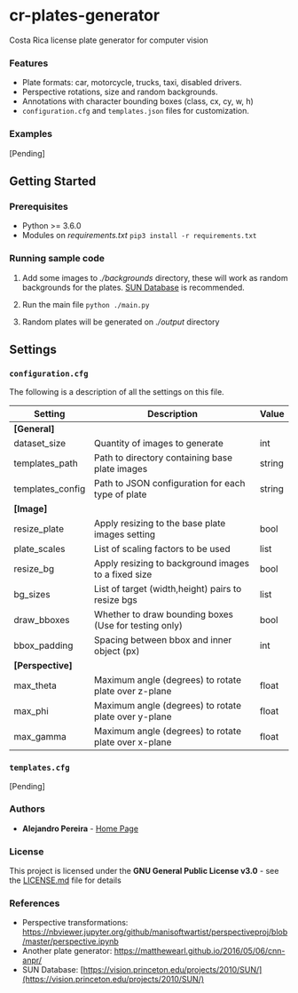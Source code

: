 # cr-plates-generator
Costa Rica license plate generator for computer vision

### Features
  - Plate formats: car, motorcycle, trucks, taxi, disabled drivers.
  - Perspective rotations, size and random backgrounds.
  - Annotations with character bounding boxes (class, cx, cy, w, h)
  - ```configuration.cfg``` and ```templates.json``` files for customization.
  
### Examples
[Pending]

## Getting Started
### Prerequisites
 - Python >= 3.6.0
 - Modules on *requirements.txt*
 ```pip3 install -r requirements.txt```

### Running sample code
 1. Add some images to *./backgrounds* directory, these will work as random backgrounds for the plates. [SUN Database](https://vision.princeton.edu/projects/2010/SUN/) is recommended.
 
 2. Run the main file
 ```python ./main.py``` 
3. Random plates will be generated on *./output* directory

## Settings
### ```configuration.cfg```
The following is a description of all the settings on this file.

|Setting|Description|Value
|--|--|--|
|**[General]**|||
| dataset_size | Quantity of images to generate | int|
| templates_path | Path to directory containing base plate images | string|
| templates_config | Path to JSON configuration for each type of plate | string|
|**[Image]**|||
| resize_plate| Apply resizing to the base plate images setting | bool|
| plate_scales| List of scaling factors to be used | list|
| resize_bg| Apply resizing to background images to a fixed size | bool|
| bg_sizes| List of target (width,height) pairs to resize bgs| list|
| draw_bboxes| Whether to draw bounding boxes (Use for testing only)| bool|
| bbox_padding| Spacing between bbox and inner object (px)| int|
|**[Perspective]**|||
| max_theta|Maximum angle (degrees) to rotate plate over z-plane | float|
| max_phi| Maximum angle (degrees) to rotate plate over y-plane | float|
| max_gamma| Maximum angle (degrees) to rotate plate over x-plane | float|


### ```templates.cfg```
[Pending]

### Authors
* **Alejandro Pereira** - [Home Page](https://github.com/alejopc03)

### License
This project is licensed under the **GNU General Public License v3.0** - see the [LICENSE.md](https://github.com/alejopc03/cr-plates-generator/blob/master/LICENSE) file for details
### References

 - Perspective transformations: https://nbviewer.jupyter.org/github/manisoftwartist/perspectiveproj/blob/master/perspective.ipynb
 - Another plate generator: https://matthewearl.github.io/2016/05/06/cnn-anpr/
 - SUN Database: [https://vision.princeton.edu/projects/2010/SUN/](https://vision.princeton.edu/projects/2010/SUN/)
